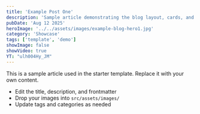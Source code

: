 ```yaml
---
title: 'Example Post One'
description: 'Sample article demonstrating the blog layout, cards, and meta.'
pubDate: 'Aug 12 2025'
heroImage: '../../assets/images/example-blog-hero1.jpg'
category: 'Showcase'
tags: ['template', 'demo']
showImage: false
showVideo: true
YT: "ulh004Hy_JM"
---
```


This is a sample article used in the starter template. Replace it with your own content.

- Edit the title, description, and frontmatter
- Drop your images into `src/assets/images/`
- Update tags and categories as needed


